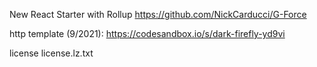 New React Starter with Rollup https://github.com/NickCarducci/G-Force

http template (9/2021): https://codesandbox.io/s/dark-firefly-yd9vi

license license.lz.txt
